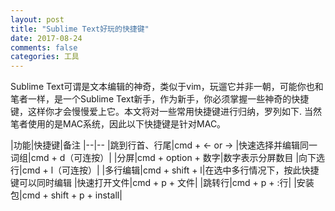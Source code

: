 ```yaml
---
layout: post
title: "Sublime Text好玩的快捷键"
date: 2017-08-24
comments: false
categories: 工具
---
```


Sublime Text可谓是文本编辑的神奇，类似于vim，玩遛它并非一朝，可能你也和笔者一样，是一个Sublime Text新手，作为新手，你必须掌握一些神奇的快捷键，这样你才会慢慢爱上它。本文将对一些常用快捷键进行归纳，罗列如下. 当然笔者使用的是MAC系统，因此以下快捷键是针对MAC。

|功能|快捷键|备注
|--|--
|跳到行首、行尾|cmd + <- or ->
|快速选择并编辑同一词组|cmd + d（可连按）|
|分屏|cmd + option + 数字|数字表示分屏数目
|向下选行|cmd + l（可连按）|
|多行编辑|cmd + shift + l|在选中多行情况下，按此快捷键可以同时编辑
|快速打开文件|cmd + p + 文件| 
|跳转行|cmd + p + :行|
|安装包|cmd + shift + p + install|
